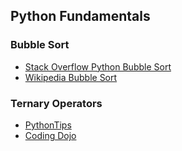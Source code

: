 ## Python Fundamentals

### Bubble Sort
* [Stack Overflow Python Bubble Sort](https://stackoverflow.com/questions/21272497/is-this-most-efficient-to-bubble-sort-a-list-in-python)
* [Wikipedia Bubble Sort](https://en.wikipedia.org/wiki/Bubble_sort#Optimizing_bubble_sort)

### Ternary Operators
* [PythonTips](http://book.pythontips.com/en/latest/ternary_operators.html)
* [Coding Dojo](http://learn.codingdojo.com/m/85/5813/39356)
<!--stackedit_data:
eyJoaXN0b3J5IjpbLTEzNDQwMzg0NzIsLTczOTcyNjI0Ml19
-->